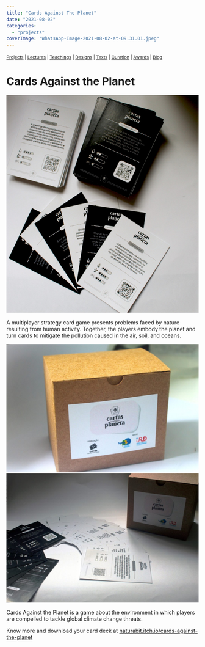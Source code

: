 ```yaml
---
title: "Cards Against The Planet"
date: "2021-08-02"
categories: 
  - "projects"
coverImage: "WhatsApp-Image-2021-08-02-at-09.31.01.jpeg"
---
```


<small>[Projects](../projects.html) | [Lectures](../lectures.html) | [Teachings](../teachings.html) | [Designs](../designs.html) | [Texts](../texts.html) | [Curation](../curation.html) | [Awards](../awards.html) | <a href="https://readruiz.medium.com/" target="_blank">Blog</a></small>

# Cards Against the Planet

<img src="images/WhatsApp-Image-2021-08-02-at-09.31.01.jpeg" alt="" />

A multiplayer strategy card game presents problems faced by nature resulting from human activity. Together, the players embody the planet and turn cards to mitigate the pollution caused in the air, soil, and oceans.

<img src="images/WhatsApp-Image-2021-08-02-at-09.31.02-1-1024x682.jpeg" alt="" />
    
<img src="images/WhatsApp-Image-2021-08-02-at-09.31.02-1024x686.jpeg" alt="" />
    

Cards Against the Planet is a game about the environment in which players are compelled to tackle global climate change threats.

Know more and download your card deck at [naturabit.itch.io/cards-against-the-planet](https://naturabit.itch.io/cards-against-the-planet)
